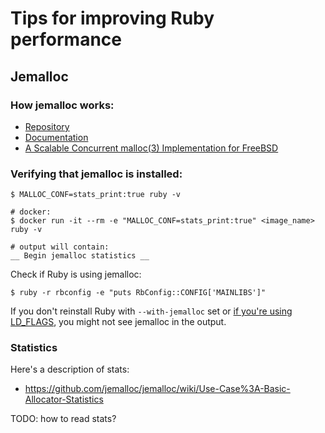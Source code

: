 # Tips for improving Ruby performance

## Jemalloc

### How jemalloc works:
- [Repository](https://github.com/jemalloc/jemalloc)
- [Documentation](https://jemalloc.net/jemalloc.3.html)
- [A Scalable Concurrent malloc(3) Implementation for FreeBSD](https://people.freebsd.org/~jasone/jemalloc/bsdcan2006/jemalloc.pdf)

### Verifying that jemalloc is installed:
```
$ MALLOC_CONF=stats_print:true ruby -v

# docker:
$ docker run -it --rm -e "MALLOC_CONF=stats_print:true" <image_name> ruby -v

# output will contain:
__ Begin jemalloc statistics __
```

Check if Ruby is using jemalloc:
```
$ ruby -r rbconfig -e "puts RbConfig::CONFIG['MAINLIBS']"
```
If you don't reinstall Ruby with `--with-jemalloc` set or [if you're using LD_FLAGS](https://github.com/docker-library/ruby/issues/182), you might not see jemalloc in the output.

### Statistics

Here's a description of stats:
- https://github.com/jemalloc/jemalloc/wiki/Use-Case%3A-Basic-Allocator-Statistics

TODO: how to read stats?

